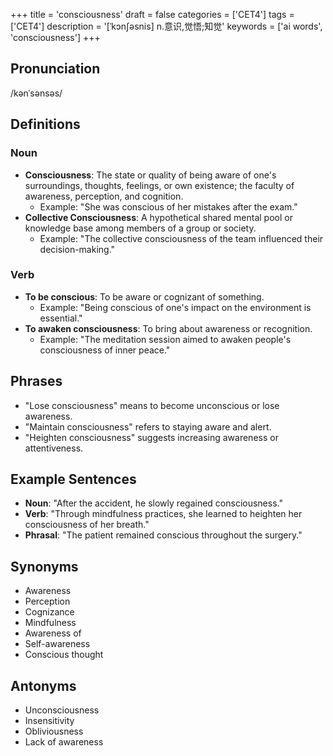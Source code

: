 +++
title = 'consciousness'
draft = false
categories = ['CET4']
tags = ['CET4']
description = '[ˈkɔn∫əsnis] n.意识,觉悟;知觉'
keywords = ['ai words', 'consciousness']
+++

## Pronunciation
/kənˈsənsəs/

## Definitions
### Noun
- **Consciousness**: The state or quality of being aware of one's surroundings, thoughts, feelings, or own existence; the faculty of awareness, perception, and cognition.
   - Example: "She was conscious of her mistakes after the exam."
- **Collective Consciousness**: A hypothetical shared mental pool or knowledge base among members of a group or society.
   - Example: "The collective consciousness of the team influenced their decision-making."

### Verb
- **To be conscious**: To be aware or cognizant of something.
   - Example: "Being conscious of one's impact on the environment is essential."
- **To awaken consciousness**: To bring about awareness or recognition.
   - Example: "The meditation session aimed to awaken people's consciousness of inner peace."

## Phrases
- "Lose consciousness" means to become unconscious or lose awareness.
- "Maintain consciousness" refers to staying aware and alert.
- "Heighten consciousness" suggests increasing awareness or attentiveness.

## Example Sentences
- **Noun**: "After the accident, he slowly regained consciousness."
- **Verb**: "Through mindfulness practices, she learned to heighten her consciousness of her breath."
- **Phrasal**: "The patient remained conscious throughout the surgery."

## Synonyms
- Awareness
- Perception
- Cognizance
- Mindfulness
- Awareness of
- Self-awareness
- Conscious thought

## Antonyms
- Unconsciousness
- Insensitivity
- Obliviousness
- Lack of awareness
